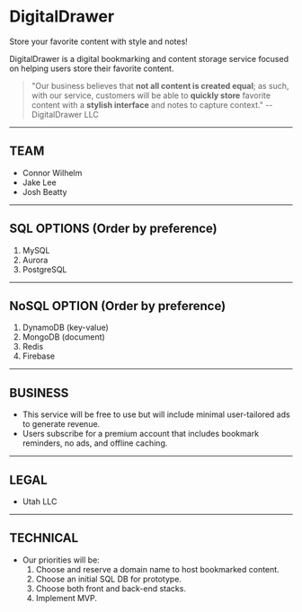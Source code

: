 # DigitalDrawer

Store your favorite content with style and notes!

DigitalDrawer is a digital bookmarking and content storage service focused on helping users store their favorite content.

> "Our business believes that **not all content is created equal**; as such, with our service, customers will be able to **quickly store** favorite content with a **stylish interface** and notes to capture context." 
> -- DigitalDrawer LLC

---
## TEAM
  * Connor Wilhelm
  * Jake Lee
  * Josh Beatty
  
---
## SQL OPTIONS (Order by preference)
  1. MySQL
  2. Aurora
  3. PostgreSQL
  
---
## NoSQL OPTION (Order by preference)
  1. DynamoDB (key-value)
  2. MongoDB (document)
  3. Redis
  4. Firebase
  
---
## BUSINESS
  * This service will be free to use but will include minimal user-tailored ads to generate revenue.
  * Users subscribe for a premium account that includes bookmark reminders, no ads, and offline caching.
  
---
## LEGAL
  * Utah LLC
  
---
## TECHNICAL
- Our priorities will be:
  1. Choose and reserve a domain name to host bookmarked content.
  2. Choose an initial SQL DB for prototype.
  3. Choose both front and back-end stacks.
  4. Implement MVP.
  

